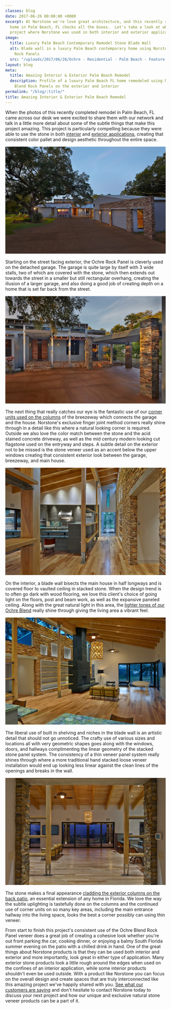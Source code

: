 ```yaml
---
classes: blog
date: 2017-06-26 00:00:00 +0000
excerpt: At Norstone we're love great architecture, and this recently remodeled contemporary
  home in Palm Beach, FL checks all the boxes.  Let's take a look at what makes this
  project where Norstone was used in both interior and exterior applications so special.
image:
  title: Luxury Palm Beach Contemporary Remodel Stone Blade Wall
  alt: Blade wall in a luxury Palm Beach contemporary home using Norstone Ochre Blend
    Rock Panels
  src: "/uploads/2017/06/26/Ochre - Residential - Palm Beach - Feature Wall 1.jpg"
layout: blog
meta:
  title: Amazing Interior & Exterior Palm Beach Remodel
  description: Profile of a luxury Palm Beach FL home remodeled using Norstone Ochre
    Blend Rock Panels on the exterior and interior
permalink: "/blog/:title/"
title: Amazing Interior & Exterior Palm Beach Remodel
---
```



When the photos of this recently completed remodel in Palm Beach, FL came across our desk we were excited to share them with our network and talk in a little more detail about some of the subtle things that make this project amazing.  This project is particularly compelling because they were able to use the stone in both [interior](https://www.norstoneusa.com/gallery/application/interiors/) and [exterior applications](https://www.norstoneusa.com/gallery/application/exteriors/), creating that consistent color pallet and design aesthetic throughout the entire space.

![Ochre Stacked Stone on Residential Garage in Palm Beach](/uploads/2017/06/26/Ochre%20-%20Residential%20-%20Palm%20Beach%20-%20Exterior%201.jpg)

Starting on the street facing exterior, the Ochre Rock Panel is cleverly used on the detached garage.  The garage is quite large by itself with 3 wide stalls, two of which are covered with the stone, which then extends out towards the street in a smaller but still rectangular overhang, creating the illusion of a larger garage, and also doing a good job of creating depth on a home that is set far back from the street.

![Ochre Stacked Stone on breezeway in Palm Beach](/uploads/2017/06/26/Ochre%20-%20Residential%20-%20Palm%20Beach%20-%20Exterior%202.jpg)

The next thing that really catches our eye is the fantastic use of our [corner units used on the columns](https://www.norstoneusa.com/blog/stone-veneer-columns-norstone-classroom-series/) of the breezeway which connects the garage and the house.  Norstone's exclusive finger joint method corners really shine through in a detail like this where a natural looking corner is required.  Outside we also love the color match between the stone and the acid stained concrete driveway, as well as the mid century modern looking cut flagstone used on the entryway and steps.  A subtle detail on the exterior not to be missed is the stone veneer used as an accent below the upper windows creating that consistent exterior look between the garage, breezeway, and main house.

![Ochre Stone Veneer Floor to Ceiling Feature Wall](/uploads/2017/06/26/Ochre%20-%20Residential%20-%20Palm%20Beach%20-%20Feature%20Wall%201-1.jpg)

On the interior, a blade wall bisects the main house in half longways and is covered floor to vaulted ceiling in stacked stone.  When the design trend is to often go dark with wood flooring, we love this client's choice of going light on the floors, post and beam work, as well as the expansive paneled ceiling.  Along with the great natural light in this area, the [lighter tones of our Ochre Blend](https://www.norstoneusa.com/blog/norstone-color-series-designing-ochre-blend/) really shine through giving the living area a vibrant feel.

![Ochre Stacked Stone Feature Wall with built in bookshelves](/uploads/2017/06/26/Ochre%20-%20Residential%20-%20Palm%20Beach%20-%20Feature%20Wall%202.jpg)

The liberal use of built in shelving and niches in the blade wall is an artistic detail that should not go unnoticed.  The crafty use of various sizes and locations all with very geometric shapes goes along with the windows, doors, and hallways complimenting the linear geometry of the stacked stone panel system.  The consistency of a thin veneer panel system really shines through where a more traditional hand stacked loose veneer installation would end up looking less linear against the clean lines of the openings and breaks in the wall.

![Ochre Exterior Columns on Patio in Palm Beach](/uploads/2017/06/26/Ochre%20-%20Residential%20-%20Palm%20Beach%20-%20Feature%20Wall%203.jpg)

The stone makes a final appearance [cladding the exterior columns on the back patio](https://www.norstoneusa.com/blog/natural-stone-patios-designing-norstone-series/), an essential extension of any home in Florida. We love the way the subtle uplighting is tastefully done on the columns and the continued use of corner units on so many key areas, including the main entrance hallway into the living space, looks the best a corner possibly can using thin veneer.

From start to finish this project's consistent use of the Ochre Blend Rock Panel veneer does a great job of creating a cohesive look whether you're out front parking the car, cooking dinner, or enjoying a balmy South Florida summer evening on the patio with a chilled drink in hand.  One of the great things about Norstone products is that they can be used both interior and exterior and more importantly, look great in either type of application.  Many exterior stone products look a little rough around the edges when used on the confines of an interior application, while some interior products shouldn't even be used outside.  With a product like Norstone you can  focus on the overall design and create spaces that are truly interconnected like this amazing project we've happily shared with you. [See what our customers are saying](/client-testimonials/) and don't hesitate to contact Norstone today to discuss your next project and how our unique and exclusive natural stone veneer products can be a part of it.
